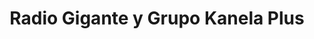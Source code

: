 ---
title: "Radio Gigante y Grupo Kanela Plus"
url: /jauja/radio-gigante-y-grupo-kanela-plus/
shop: música
---